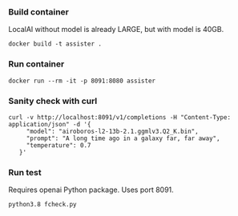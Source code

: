 ### Build container
LocalAI without model is already LARGE, but with model is 40GB.
```
docker build -t assister .
```
### Run container
```
docker run --rm -it -p 8091:8080 assister
```
### Sanity check with curl
```
curl -v http://localhost:8091/v1/completions -H "Content-Type: application/json" -d '{
     "model": "airoboros-l2-13b-2.1.ggmlv3.Q2_K.bin",
     "prompt": "A long time ago in a galaxy far, far away",
     "temperature": 0.7
   }'
```
### Run test
Requires openai Python package. Uses port 8091.
```
python3.8 fcheck.py
```

